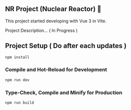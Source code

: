 ## NR Project (Nuclear Reactor) 🚀

This project started developing with Vue 3 in Vite.

Project Description... ( In Progress )

## Project Setup ( Do after each updates )

```sh
npm install
```

### Compile and Hot-Reload for Development

```sh
npm run dev
```

### Type-Check, Compile and Minify for Production

```sh
npm run build
```
